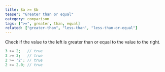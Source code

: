 ```yaml
---
title: $a >= $b
teaser: "Greater than or equal"
category: comparison
tags: [">=", greater, than, equal]
related: ["greater-than", "less-than", "less-than-or-equal"]
---
```


Check if the value to the left is greater than or equal to the value to the right.

```php
3 >= 2;   // true
3 >= 3;   // true
2 >= '2'; // true
2 >= 2.0; // true
```
